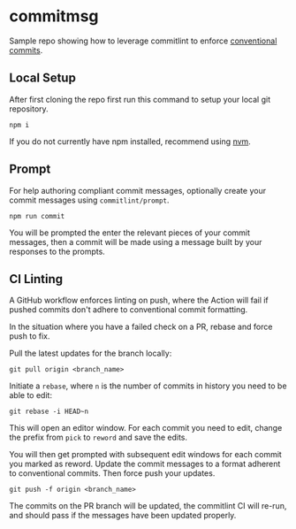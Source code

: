 # commitmsg

Sample repo showing how to leverage commitlint to enforce [conventional commits](https://www.conventionalcommits.org/).

## Local Setup

After first cloning the repo first run this command to setup your local git repository.

```shell
npm i
```

If you do not currently have npm installed, recommend using [nvm](https://github.com/nvm-sh/nvm?tab=readme-ov-file#installing-and-updating).

## Prompt

For help authoring compliant commit messages, optionally create your commit messages using `commitlint/prompt`.

```shell
npm run commit
```

You will be prompted the enter the relevant pieces of your commit messages, then a commit will be made using a message built by your responses to the prompts.

## CI Linting

A GitHub workflow enforces linting on push, where the Action will fail if pushed commits don't adhere to conventional commit formatting.

In the situation where you have a failed check on a PR, rebase and force push to fix.

Pull the latest updates for the branch locally:

```shell
git pull origin <branch_name>
```

Initiate a `rebase`, where `n` is the number of commits in history you need to be able to edit:

```shell
git rebase -i HEAD~n
```

This will open an editor window.  For each commit you need to edit, change the prefix from `pick` to `reword` and save the edits.

You will then get prompted with subsequent edit windows for each commit you marked as reword.  Update the commit messages to a format adherent to conventional commits.  Then force push your updates.

```shell
git push -f origin <branch_name>
```

The commits on the PR branch will be updated, the commitlint CI will re-run, and should pass if the messages have been updated properly.
